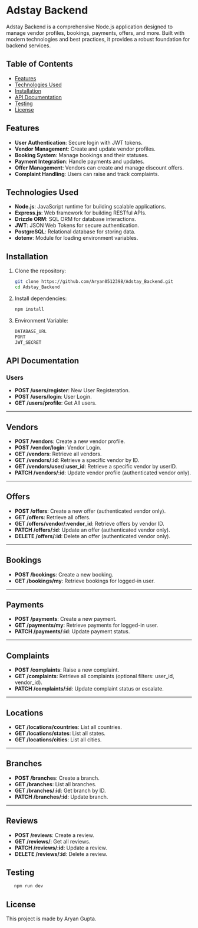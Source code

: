 # Adstay Backend

Adstay Backend is a comprehensive Node.js application designed to manage vendor profiles, bookings, payments, offers, and more. Built with modern technologies and best practices, it provides a robust foundation for backend services.

## Table of Contents

- [Features](#features)
- [Technologies Used](#technologies-used)
- [Installation](#installation)
- [API Documentation](#api-documentation)
- [Testing](#testing)
- [License](#license)

## Features

- **User Authentication**: Secure login with JWT tokens.
- **Vendor Management**: Create and update vendor profiles.
- **Booking System**: Manage bookings and their statuses.
- **Payment Integration**: Handle payments and updates.
- **Offer Management**: Vendors can create and manage discount offers.
- **Complaint Handling**: Users can raise and track complaints.

## Technologies Used

- **Node.js**: JavaScript runtime for building scalable applications.
- **Express.js**: Web framework for building RESTful APIs.
- **Drizzle ORM**: SQL ORM for database interactions.
- **JWT**: JSON Web Tokens for secure authentication.
- **PostgreSQL**: Relational database for storing data.
- **dotenv**: Module for loading environment variables.

## Installation

1. Clone the repository:

   ```bash
   git clone https://github.com/Aryan0512398/Adstay_Backend.git
   cd Adstay_Backend
   ```
2. Install dependencies:
   ```bash
   npm install
   ```
2. Environment Variable:
   ```bash
   DATABASE_URL
   PORT
   JWT_SECRET
   ```
## API Documentation

### Users
- **POST /users/register**: New User Registeration.
- **POST /users/login**:  User Login.
- **GET /users/profile**:  Get All users.

---

## Vendors
- **POST /vendors**: Create a new vendor profile.
- **POST /vendor/login**: Vendor Login.
- **GET /vendors**: Retrieve all vendors.
- **GET /vendors/:id**: Retrieve a specific vendor by ID.
- **GET /vendors/user/:user_id**: Retrieve a specific vendor by userID.
- **PATCH /vendors/:id**: Update vendor profile (authenticated vendor only).

---

## Offers
- **POST /offers**: Create a new offer (authenticated vendor only).
- **GET /offers**: Retrieve all offers.
- **GET /offers/vendor/:vendor_id**: Retrieve offers by vendor ID.
- **PATCH /offers/:id**: Update an offer (authenticated vendor only).
- **DELETE /offers/:id**: Delete an offer (authenticated vendor only).

---

## Bookings
- **POST /bookings**: Create a new booking.
- **GET /bookings/my**: Retrieve bookings for logged-in user.
---


## Payments
- **POST /payments**: Create a new payment.
- **GET /payments/my**: Retrieve payments for logged-in user.
- **PATCH /payments/:id**: Update payment status.

---

## Complaints
- **POST /complaints**: Raise a new complaint.
- **GET /complaints**: Retrieve all complaints (optional filters: user_id, vendor_id).
- **PATCH /complaints/:id**: Update complaint status or escalate.

---

## Locations
- **GET /locations/countries**: List all countries.
- **GET /locations/states**: List all states.
- **GET /locations/cities**: List all cities.

---

## Branches
- **POST /branches**: Create a branch.
- **GET /branches**: List all branches.
- **GET /branches/:id**: Get branch by ID.
- **PATCH /branches/:id**: Update branch.

---

## Reviews
- **POST /reviews**: Create a review.
- **GET /reviews/**: Get all reviews.
- **PATCH /reviews/:id**: Update a review.
- **DELETE /reviews/:id**: Delete a review.

## Testing
 ```bash
    npm run dev
   ```
## License
This project is made by Aryan Gupta. 
